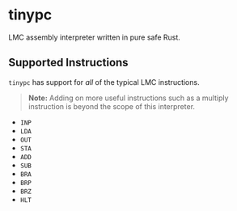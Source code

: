 # tinypc
LMC assembly interpreter written in pure safe Rust.

## Supported Instructions
`tinypc` has support for *all* of the typical LMC instructions.

> **Note:** Adding on more useful instructions such as a multiply instruction is beyond the scope of this interpreter.

- `INP`
- `LDA`
- `OUT`
- `STA`
- `ADD`
- `SUB`
- `BRA`
- `BRP`
- `BRZ`
- `HLT`
